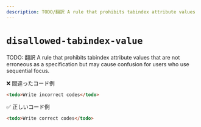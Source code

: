 ```yaml
---
description: TODO/翻訳 A rule that prohibits tabindex attribute values that are not erroneous as a specification but may cause confusion for users who use sequential focus.
---
```


# `disallowed-tabindex-value`

<!-- textlint-disable ja-technical-writing/ja-no-mixed-period -->

TODO: 翻訳
A rule that prohibits tabindex attribute values that are not erroneous as a specification but may cause confusion for users who use sequential focus.

<!-- prettier-ignore-end -->

❌ 間違ったコード例

```html
<todo>Write incorrect codes</todo>
```

✅ 正しいコード例

```html
<todo>Write correct codes</todo>
```

<!-- textlint-enable ja-technical-writing/ja-no-mixed-period -->
